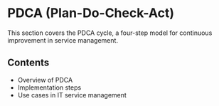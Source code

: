 # PDCA (Plan-Do-Check-Act)

This section covers the PDCA cycle, a four-step model for continuous improvement in service management.

## Contents

- Overview of PDCA
- Implementation steps
- Use cases in IT service management